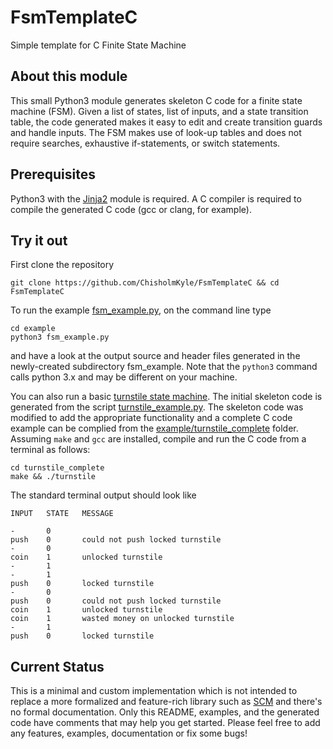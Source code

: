 # FsmTemplateC #

Simple template for C Finite State Machine

## About this module ##

This small Python3 module generates skeleton C code for a finite state machine (FSM). Given a list of states, list of inputs, and a state transition table, the code generated makes it easy to edit and create transition guards and handle inputs. The FSM makes use of look-up tables and does not require searches, exhaustive if-statements, or switch statements.

## Prerequisites ##

Python3 with the [Jinja2](http://jinja.pocoo.org) module is required. A C compiler is required to compile the generated C code (gcc or clang, for example).

## Try it out ##

First clone the repository

    git clone https://github.com/ChisholmKyle/FsmTemplateC && cd FsmTemplateC

To run the example [fsm_example.py](example/fsm_example.py), on the command line type

    cd example
    python3 fsm_example.py

and have a look at the output source and header files generated in the newly-created
subdirectory fsm_example. Note that the `python3` command calls python 3.x and may be different on your machine.

You can also run a basic [turnstile state machine](https://en.wikipedia.org/wiki/Finite-state_machine#Example:_coin-operated_turnstile). The initial skeleton code is generated from the script [turnstile_example.py](example/turnstile_example.py). The skeleton code was modified to add the appropriate functionality and a complete C code example can be complied from the [example/turnstile_complete](example/turnstile_complete) folder. Assuming `make` and `gcc` are installed, compile and run the C code from a terminal as follows:

    cd turnstile_complete
    make && ./turnstile

The standard terminal output should look like

    INPUT   STATE   MESSAGE

    -       0
    push    0       could not push locked turnstile
    -       0
    coin    1       unlocked turnstile
    -       1
    -       1
    push    0       locked turnstile
    -       0
    push    0       could not push locked turnstile
    coin    1       unlocked turnstile
    coin    1       wasted money on unlocked turnstile
    -       1
    push    0       locked turnstile

## Current Status ##

This is a minimal and custom implementation which is not intended to replace a more formalized and feature-rich library such as [SCM](http://smc.sourceforge.net) and there's no formal documentation. Only this README, examples, and the generated code have comments that may help you get started. Please feel free to add any features, examples, documentation or fix some bugs!

